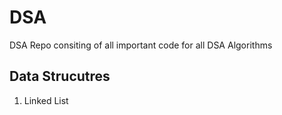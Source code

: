 # DSA
DSA Repo consiting of all important code for all DSA Algorithms

## Data Strucutres
1. Linked List